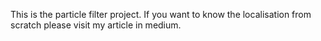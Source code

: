 This is the particle filter project. If you want to know the localisation from scratch please visit my article in medium.
